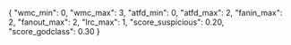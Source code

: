 {
  "wmc_min": 0,
  "wmc_max": 3,
  "atfd_min": 0,
  "atfd_max": 2,
  "fanin_max": 2,
  "fanout_max": 2,
  "lrc_max": 1,
  "score_suspicious": 0.20,
  "score_godclass": 0.30
}

